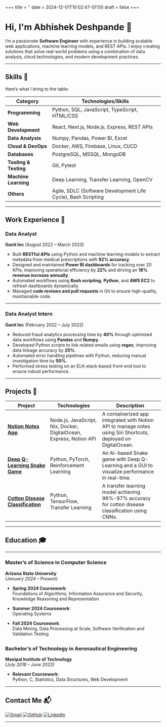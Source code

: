 +++
title = ''
date = 2024-12-01T10:02:47-07:00
draft = false
+++

# Hi, I'm Abhishek Deshpande 👋

I’m a passionate **Software Engineer** with experience in building scalable web applications, machine learning models, and REST APIs. I enjoy creating solutions that solve real-world problems using a combination of data analysis, cloud technologies, and modern development practices.

---

## Skills 🌟

Here’s what I bring to the table:

| **Category**          | **Technologies/Skills**                                       |
| --------------------- | ------------------------------------------------------------- |
| **Programming**       | Python, SQL, JavaScript, TypeScript, HTML/CSS                 |
| **Web Development**   | React, Next.js, Node.js, Express, REST APIs                   |
| **Data Analysis**     | Numpy, Pandas, Power BI, Excel                                |
| **Cloud & DevOps**    | Docker, AWS, Firebase, Linux, CI/CD                           |
| **Databases**         | PostgreSQL, MSSQL, MongoDB                                    |
| **Tooling & Testing** | Git, Pytest                                                   |
| **Machine Learning**  | Deep Learning, Transfer Learning, OpenCV                      |
| **Others**            | Agile, SDLC (Software Development Life Cycle), Bash Scripting |

---

## Work Experience 💼

### **Data Analyst**

**Ganit Inc** (August 2022 – March 2023)

- Built **RESTful APIs** using Python and machine learning models to extract metadata from medical prescriptions with **92% accuracy**.
- Designed and maintained **Power BI dashboards** for tracking over 20 KPIs, improving operational efficiency by **22%** and driving an **18% revenue increase annually**.
- Automated workflows using **Bash scripting**, **Python**, and **AWS EC2** to refresh dashboards dynamically.
- Managed **code reviews and pull requests** in Git to ensure high-quality, maintainable code.

---

### **Data Analyst Intern**

**Ganit Inc** (February 2022 – July 2022)

- Reduced fraud analytics processing time by **40%** through optimized data workflows using **Pandas** and **Numpy**.
- Developed Python scripts to link related emails using **regex**, improving data linkage accuracy by **25%**.
- Automated error handling pipelines with Python, reducing manual investigation time by **50%**.
- Performed stress testing on an ELK-stack-based front-end tool to ensure robust performance.

---

## Projects 🚀

| **Project**                                                                                         | **Technologies**                                                    | **Description**                                                                                                |
| --------------------------------------------------------------------------------------------------- | ------------------------------------------------------------------- | -------------------------------------------------------------------------------------------------------------- |
| [**Notion Notes App**](https://github.com/Abhishek-1804/notion_notes_app)                           | Node.js, JavaScript, Nix, Docker, DigitalOcean, Express, Notion API | A containerized app integrated with Notion API to manage notes using Siri Shortcuts, deployed on DigitalOcean. |
| [**Deep Q-Learning Snake Game**](https://github.com/Abhishek-1804/SnakeAI)                          | Python, PyTorch, Reinforcement Learning                             | An AI-based Snake game with Deep Q-Learning and a GUI to visualize performance in real-time.                   |
| [**Cotton Disease Classification**](https://github.com/Abhishek-1804/Cotton_disease_classification) | Python, TensorFlow, Transfer Learning                               | A transfer learning model achieving 96%-97% accuracy for cotton disease classification using CNNs.             |

---

## Education 🎓

---

### **Master’s of Science in Computer Science**

**Arizona State University**  
_(January 2024 – Present)_

- **Spring 2024 Coursework**:  
  Foundations of Algorithms, Information Assurance and Security, Knowledge Reasoning and Representation

- **Summer 2024 Coursework**:  
  Operating Systems

- **Fall 2024 Coursework**:  
  Data Mining, Data Processing at Scale, Software Verification and Validation Testing

<!-- - **Spring 2025 Coursework**:   -->
<!--   Data Mining, Data Processing at Scale, Software Verification and Validation Testing -->

<!-- - **Fall 2025 Coursework**:   -->

## <!--   Data Mining, Data Processing at Scale, Software Verification and Validation Testing -->

### **Bachelor’s of Technology in Aeronautical Engineering**

**Manipal Institute of Technology**  
_(July 2018 – June 2022)_

- **Relevant Coursework**:  
  Python, C, Statistics, Data Structures, Web Development

---

## Contact Me 📬

[![Gmail](https://img.shields.io/badge/Gmail-red?style=for-the-badge&logo=gmail)](mailto:apdeshp4@asu.edu) [![GitHub](https://img.shields.io/badge/GitHub-black?style=for-the-badge&logo=github)](https://github.com/Abhishek-1804) [![LinkedIn](https://img.shields.io/badge/LinkedIn-blue?style=for-the-badge&logo=linkedin)](https://linkedin.com/in/abhishekdeshpande18)

---

